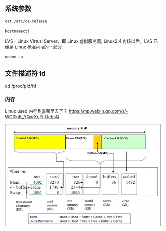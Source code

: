 

## 系统参数

```
cat /etc/os-release

hostnamectl 
```



LVS - Linux Virtual Server，即 Linux 虚拟服务器, Linux2.4 内核以后，LVS 已经是 Linux 标准内核的一部分

```
uname -a
```



## 文件描述符 fd

cd /proc/pid/fd



### 内存

Linux used 内存到底哪里去了？ https://mp.weixin.qq.com/s/-WG0kjK_YQxrXuPi-OebsQ

![](/docs/docs_image/software/linux/linux_memory01.png)